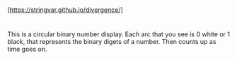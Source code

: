 # 
[https://stringvar.github.io/divergence/]
# 

This is a circular binary number display. Each arc that you see is 0 white or 1 black, that represents the binary digets of a number. Then counts up as time goes on.


